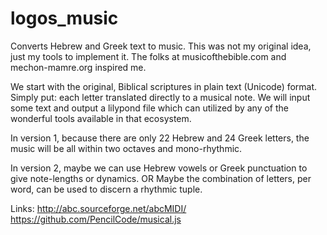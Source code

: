 # logos_music
Converts Hebrew and Greek text to music.  This was not my original idea, just my tools to implement it.  The folks at musicofthebible.com and mechon-mamre.org inspired me.

We start with the original, Biblical scriptures in plain text (Unicode) format.
Simply put: each letter translated directly to a musical note.
We will input some text and output a lilypond file which can utilized by any of the wonderful tools available in that ecosystem.

In version 1, because there are only 22 Hebrew and 24 Greek letters, the music will be all within two octaves and mono-rhythmic.

In version 2, maybe we can use Hebrew vowels or Greek punctuation to give note-lengths or dynamics.
OR
Maybe the combination of letters, per word, can be used to discern a rhythmic tuple.


Links:
http://abc.sourceforge.net/abcMIDI/
https://github.com/PencilCode/musical.js